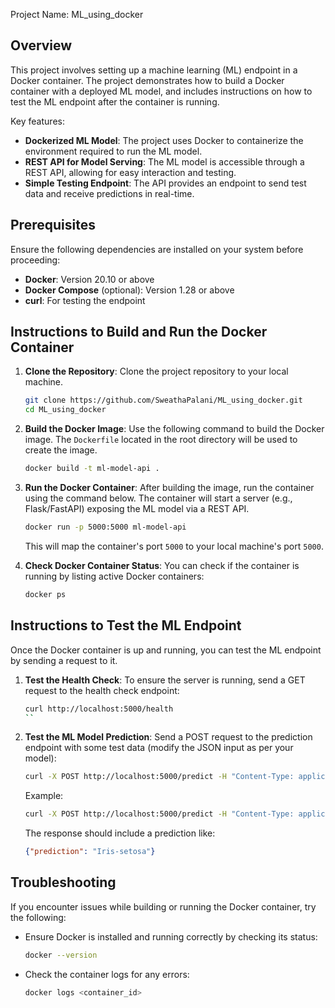 Project Name: ML_using_docker

## Overview

This project involves setting up a machine learning (ML) endpoint in a Docker container. The project demonstrates how to build a Docker container with a deployed ML model, and includes instructions on how to test the ML endpoint after the container is running.

Key features:
- **Dockerized ML Model**: The project uses Docker to containerize the environment required to run the ML model.
- **REST API for Model Serving**: The ML model is accessible through a REST API, allowing for easy interaction and testing.
- **Simple Testing Endpoint**: The API provides an endpoint to send test data and receive predictions in real-time.

## Prerequisites

Ensure the following dependencies are installed on your system before proceeding:
- **Docker**: Version 20.10 or above
- **Docker Compose** (optional): Version 1.28 or above
- **curl**: For testing the endpoint

## Instructions to Build and Run the Docker Container

1. **Clone the Repository**:
   Clone the project repository to your local machine.
   ```bash
   git clone https://github.com/SweathaPalani/ML_using_docker.git
   cd ML_using_docker
   ```

2. **Build the Docker Image**:
   Use the following command to build the Docker image. The `Dockerfile` located in the root directory will be used to create the image.
   ```bash
   docker build -t ml-model-api .
   ```

3. **Run the Docker Container**:
   After building the image, run the container using the command below. The container will start a server (e.g., Flask/FastAPI) exposing the ML model via a REST API.
   ```bash
   docker run -p 5000:5000 ml-model-api
   ```
   This will map the container's port `5000` to your local machine's port `5000`.

4. **Check Docker Container Status**:
   You can check if the container is running by listing active Docker containers:
   ```bash
   docker ps
   ```

## Instructions to Test the ML Endpoint

Once the Docker container is up and running, you can test the ML endpoint by sending a request to it.

1. **Test the Health Check**:
   To ensure the server is running, send a GET request to the health check endpoint:
   ```bash
   curl http://localhost:5000/health
   ``

2. **Test the ML Model Prediction**:
   Send a POST request to the prediction endpoint with some test data (modify the JSON input as per your model):
   ```bash
   curl -X POST http://localhost:5000/predict -H "Content-Type: application/json" -d '{"input_data": [data]}'
   ```
   Example:
   ```bash
   curl -X POST http://localhost:5000/predict -H "Content-Type: application/json" -d '{"input_data": [5.1, 3.5, 1.4, 0.2]}'
   ```
   The response should include a prediction like:
   ```json
   {"prediction": "Iris-setosa"}
   ```

## Troubleshooting

If you encounter issues while building or running the Docker container, try the following:

- Ensure Docker is installed and running correctly by checking its status:
  ```bash
  docker --version
  ```
- Check the container logs for any errors:
  ```bash
  docker logs <container_id>
  ```
